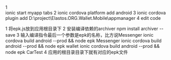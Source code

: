 1  
ionic start myapp tabs
2 
ionic cordova platform add android
3 
ionic cordova plugin add D:\project\Elastos.ORG.Wallet.Mobile\appmanager
4 edit code 


1 将epk.js放到应用根目录下
2 安装编译依赖的archiver
npm install archiver --save
3  输入编译指令最后一个参数是epk的名称，比方说Messenger
ionic cordova build android --prod && node epk Messenger
ionic cordova build android --prod && node epk wallet
ionic cordova build android --prod && node epk CarTest
4 应用的根目录目录下就有对应的epk文件